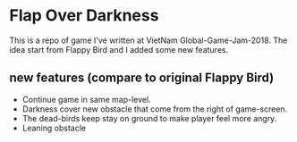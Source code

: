 # Flap Over Darkness

This is a repo of game I've written at VietNam Global-Game-Jam-2018. The idea start from Flappy Bird and I added some new features.

## new features (compare to original Flappy Bird)
- Continue game in same map-level.
- Darkness cover new obstacle that come from the right of game-screen.
- The dead-birds keep stay on ground to make player feel more angry.
- Leaning obstacle
